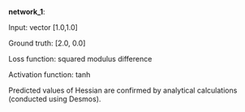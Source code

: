**network_1**:

Input: vector [1.0,1.0]

Ground truth: [2.0, 0.0]

Loss function: squared modulus difference

Activation function: tanh

Predicted values of Hessian are confirmed by analytical calculations (conducted using Desmos).
